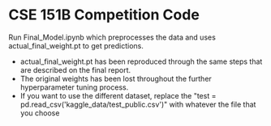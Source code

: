 # CSE 151B Competition Code

Run Final_Model.ipynb which preprocesses the data and uses actual_final_weight.pt to get predictions.

- actual_final_weight.pt has been reproduced through the same steps that are described on the final report.
- The original weights has been lost throughout the further hyperparameter tuning process.
- If you want to use the different dataset, replace the "test = pd.read_csv('kaggle_data/test_public.csv')" with whatever the file that you choose
